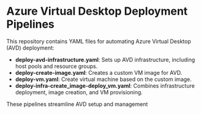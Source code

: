 # Azure Virtual Desktop Deployment Pipelines

This repository contains YAML files for automating Azure Virtual Desktop (AVD) deployment:

- **deploy-avd-infrastructure.yaml**: Sets up AVD infrastructure, including host pools and resource groups.
- **deploy-create-image.yaml**: Creates a custom VM image for AVD.
- **deploy-vm.yaml**: Create virtual machine based on the custom image.
- **deploy-infra-create_image-deploy_vm.yaml**: Combines infrastructure deployment, image creation, and VM provisioning.

These pipelines streamline AVD setup and management